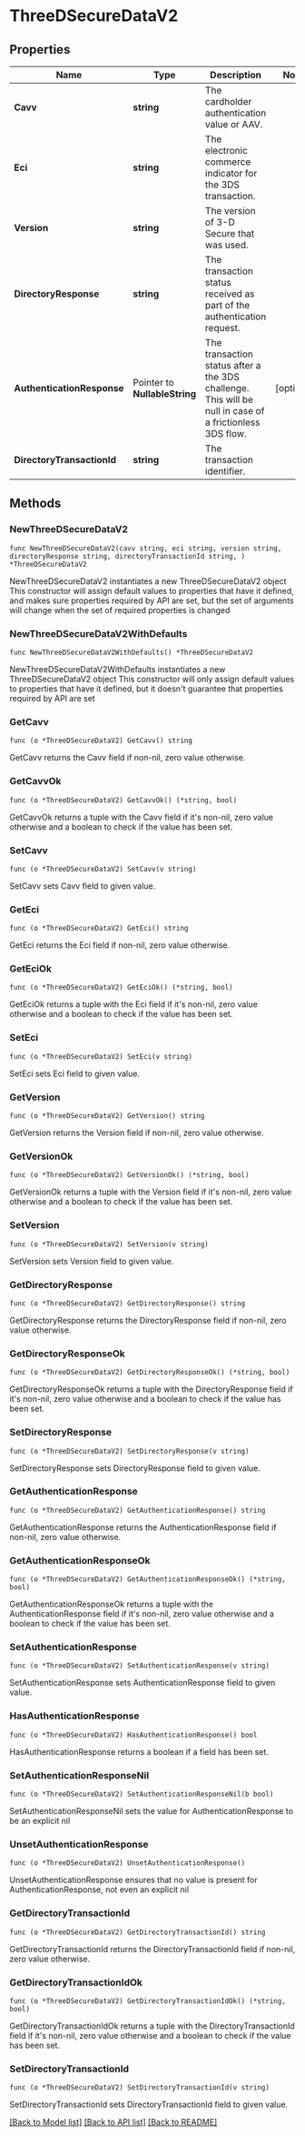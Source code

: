 # ThreeDSecureDataV2

## Properties

Name | Type | Description | Notes
------------ | ------------- | ------------- | -------------
**Cavv** | **string** | The cardholder authentication value or AAV. | 
**Eci** | **string** | The electronic commerce indicator for the 3DS transaction. | 
**Version** | **string** | The version of 3-D Secure that was used. | 
**DirectoryResponse** | **string** | The transaction status received as part of the authentication request. | 
**AuthenticationResponse** | Pointer to **NullableString** | The transaction status after a the 3DS challenge. This will be null in case of a frictionless 3DS flow. | [optional] 
**DirectoryTransactionId** | **string** | The transaction identifier. | 

## Methods

### NewThreeDSecureDataV2

`func NewThreeDSecureDataV2(cavv string, eci string, version string, directoryResponse string, directoryTransactionId string, ) *ThreeDSecureDataV2`

NewThreeDSecureDataV2 instantiates a new ThreeDSecureDataV2 object
This constructor will assign default values to properties that have it defined,
and makes sure properties required by API are set, but the set of arguments
will change when the set of required properties is changed

### NewThreeDSecureDataV2WithDefaults

`func NewThreeDSecureDataV2WithDefaults() *ThreeDSecureDataV2`

NewThreeDSecureDataV2WithDefaults instantiates a new ThreeDSecureDataV2 object
This constructor will only assign default values to properties that have it defined,
but it doesn't guarantee that properties required by API are set

### GetCavv

`func (o *ThreeDSecureDataV2) GetCavv() string`

GetCavv returns the Cavv field if non-nil, zero value otherwise.

### GetCavvOk

`func (o *ThreeDSecureDataV2) GetCavvOk() (*string, bool)`

GetCavvOk returns a tuple with the Cavv field if it's non-nil, zero value otherwise
and a boolean to check if the value has been set.

### SetCavv

`func (o *ThreeDSecureDataV2) SetCavv(v string)`

SetCavv sets Cavv field to given value.


### GetEci

`func (o *ThreeDSecureDataV2) GetEci() string`

GetEci returns the Eci field if non-nil, zero value otherwise.

### GetEciOk

`func (o *ThreeDSecureDataV2) GetEciOk() (*string, bool)`

GetEciOk returns a tuple with the Eci field if it's non-nil, zero value otherwise
and a boolean to check if the value has been set.

### SetEci

`func (o *ThreeDSecureDataV2) SetEci(v string)`

SetEci sets Eci field to given value.


### GetVersion

`func (o *ThreeDSecureDataV2) GetVersion() string`

GetVersion returns the Version field if non-nil, zero value otherwise.

### GetVersionOk

`func (o *ThreeDSecureDataV2) GetVersionOk() (*string, bool)`

GetVersionOk returns a tuple with the Version field if it's non-nil, zero value otherwise
and a boolean to check if the value has been set.

### SetVersion

`func (o *ThreeDSecureDataV2) SetVersion(v string)`

SetVersion sets Version field to given value.


### GetDirectoryResponse

`func (o *ThreeDSecureDataV2) GetDirectoryResponse() string`

GetDirectoryResponse returns the DirectoryResponse field if non-nil, zero value otherwise.

### GetDirectoryResponseOk

`func (o *ThreeDSecureDataV2) GetDirectoryResponseOk() (*string, bool)`

GetDirectoryResponseOk returns a tuple with the DirectoryResponse field if it's non-nil, zero value otherwise
and a boolean to check if the value has been set.

### SetDirectoryResponse

`func (o *ThreeDSecureDataV2) SetDirectoryResponse(v string)`

SetDirectoryResponse sets DirectoryResponse field to given value.


### GetAuthenticationResponse

`func (o *ThreeDSecureDataV2) GetAuthenticationResponse() string`

GetAuthenticationResponse returns the AuthenticationResponse field if non-nil, zero value otherwise.

### GetAuthenticationResponseOk

`func (o *ThreeDSecureDataV2) GetAuthenticationResponseOk() (*string, bool)`

GetAuthenticationResponseOk returns a tuple with the AuthenticationResponse field if it's non-nil, zero value otherwise
and a boolean to check if the value has been set.

### SetAuthenticationResponse

`func (o *ThreeDSecureDataV2) SetAuthenticationResponse(v string)`

SetAuthenticationResponse sets AuthenticationResponse field to given value.

### HasAuthenticationResponse

`func (o *ThreeDSecureDataV2) HasAuthenticationResponse() bool`

HasAuthenticationResponse returns a boolean if a field has been set.

### SetAuthenticationResponseNil

`func (o *ThreeDSecureDataV2) SetAuthenticationResponseNil(b bool)`

 SetAuthenticationResponseNil sets the value for AuthenticationResponse to be an explicit nil

### UnsetAuthenticationResponse
`func (o *ThreeDSecureDataV2) UnsetAuthenticationResponse()`

UnsetAuthenticationResponse ensures that no value is present for AuthenticationResponse, not even an explicit nil
### GetDirectoryTransactionId

`func (o *ThreeDSecureDataV2) GetDirectoryTransactionId() string`

GetDirectoryTransactionId returns the DirectoryTransactionId field if non-nil, zero value otherwise.

### GetDirectoryTransactionIdOk

`func (o *ThreeDSecureDataV2) GetDirectoryTransactionIdOk() (*string, bool)`

GetDirectoryTransactionIdOk returns a tuple with the DirectoryTransactionId field if it's non-nil, zero value otherwise
and a boolean to check if the value has been set.

### SetDirectoryTransactionId

`func (o *ThreeDSecureDataV2) SetDirectoryTransactionId(v string)`

SetDirectoryTransactionId sets DirectoryTransactionId field to given value.



[[Back to Model list]](../README.md#documentation-for-models) [[Back to API list]](../README.md#documentation-for-api-endpoints) [[Back to README]](../README.md)



